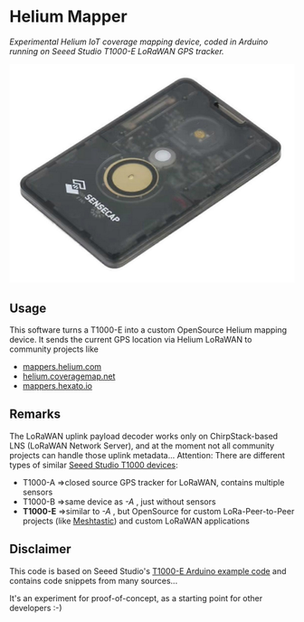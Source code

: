 # Helium Mapper
*Experimental Helium IoT coverage mapping device,
coded in Arduino running on Seeed Studio T1000-E LoRaWAN GPS tracker.*

![Seeed Studio T1000-E LoRaWAN GPS tracker](img/SeeedStudio_T1000-E.png)

## Usage
This software turns a T1000-E into a custom OpenSource Helium mapping device.
It sends the current GPS location via Helium LoRaWAN to community projects like

- [mappers.helium.com](https://docs.helium.com/iot/coverage-mapping/)
- [helium.coveragemap.net](https://www.coveragemap.net/2024/02/28/mapping-with-chirpstack/)
- [mappers.hexato.io](https://mappers.hexato.io/docs)

## Remarks
The LoRaWAN uplink payload decoder works only on ChirpStack-based LNS (LoRaWAN Network Server),
and at the moment not all community projects can handle those uplink metadata...
Attention: There are different types of similar [Seeed Studio T1000 devices](https://wiki.seeedstudio.com/SenseCAP_T1000_tracker/Introduction/):
- T1000-A =>closed source GPS tracker for LoRaWAN, contains multiple sensors
- T1000-B =>same device as *-A* , just without sensors
- **T1000-E** =>similar to *-A* , but OpenSource for custom LoRa-Peer-to-Peer projects (like [Meshtastic](https://meshtastic.org/)) and custom LoRaWAN applications

## Disclaimer
This code is based on Seeed Studio's  [T1000-E Arduino example code](https://wiki.seeedstudio.com/t1000_e_arduino_examples/)
 and contains code snippets from many sources...
 
 It's an experiment for proof-of-concept,
 as a starting point for other developers :-)

